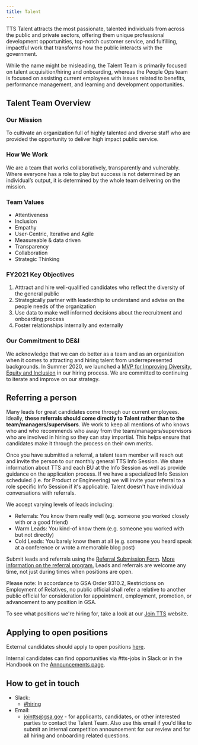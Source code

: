 ```yaml
---
title: Talent
---
```


TTS Talent attracts the most passionate, talented individuals from across the public and private sectors, offering them unique professional development opportunities, top-notch customer service, and fulfilling, impactful work that transforms how the public interacts with the government.

While the name might be misleading, the Talent Team is primarily focused on talent acquisition/hiring and onboarding, whereas the People Ops team is focused on assisting current employees with issues related to benefits, performance management, and learning and development opportunities.

## Talent Team Overview

### Our Mission

To cultivate an organization full of highly talented and diverse staff who are provided the opportunity to deliver high impact public service.

### How We Work

We are a team that works collaboratively, transparently and vulnerably. Where everyone has a role to play but success is not determined by an individual’s output, it is determined by the whole team delivering on the mission.

### Team Values

- Attentiveness
- Inclusion
- Empathy
- User-Centric, Iterative and Agile
- Measureable & data driven
- Transparency
- Collaboration
- Strategic Thinking

### FY2021 Key Objectives

1. Atttract and hire well-qualified candidates who reflect the diversity of the general public
2. Strategically partner with leaderdhip to understand and advise on the people needs of the organization
3. Use data to make well informed decisions about the recruitment and onboarding process
4. Foster relationships internally and externally

### Our Commitment to DE&I

We acknowledge that we can do better as a team and as an organization when it comes to attracting and hiring talent from underrepresented backgrounds. In Summer 2020, we launched a [MVP for Improving Diversity, Equity and Inclusion](https://docs.google.com/document/d/1E1F84W8werC12RVdLp4-8OLZFgI0d2sVDIo7SYe3Z_I/edit#) in our hiring process. We are committed to continuing to iterate and improve on our strategy.

## Referring a person

Many leads for great candidates come through our current employees. Ideally, **these referrals should come directly to Talent rather than to the team/managers/supervisors**. We work to keep all mentions of who knows who and who recommends who away from the team/managers/supervisors who are involved in hiring so they can stay impartial. This helps ensure that candidates make it through the process on their own merits.

Once you have submitted a referral, a talent team member will reach out and invite the person to our monthly general TTS Info Session. We share information about TTS and each BU at the Info Session as well as provide guidance on the application process. If we have a specialized Info Session scheduled (i.e. for Product or Engineering) we will invite your referral to a role specific Info Session if it's applicable. Talent doesn't have individual conversations with referrals.

We accept varying levels of leads including:

- Referrals: You know them really well (e.g. someone you worked closely with or a good friend)
- Warm Leads: You kind-of know them (e.g. someone you worked with but not directly)
- Cold Leads: You barely know them at all (e.g. someone you heard speak at a conference or wrote a memorable blog post)

Submit leads and referrals using the [Referral Submission Form](https://goo.gl/forms/I6cOnRNdh21aP5e63). [More information on the referral program.](https://docs.google.com/document/d/1GY57s0tXahSwTaLzHEuR6falwQcNh7nbCnRnLoQppdQ/edit) Leads and referrals are welcome any time, not just during times when positions are open.

Please note: In accordance to GSA Order 9310.2, Restrictions on Employment of Relatives, no public official shall refer a relative to another public official for consideration for appointment, employment, promotion, or advancement to any position in GSA.

To see what positions we're hiring for, take a look at our [Join TTS](https://join.tts.gsa.gov/) website.

## Applying to open positions

External candidates should apply to open positions [here](https://join.tts.gsa.gov/).

Internal candidates can find opportunities via #tts-jobs in Slack or in the Handbook on the [Announcements page]({{site.baseurl}}/ttsjobs/#announcements).

## How to get in touch

- Slack:
  - [#hiring](https://gsa-tts.slack.com/messages/hiring/)
- Email:
  - [jointts@gsa.gov](mailto:jointts@gsa.gov) - for applicants, candidates, or other interested parties to contact the Talent Team. Also use this email if you'd like to submit an internal competition announcement for our review and for all hiring and onboarding related questions.
